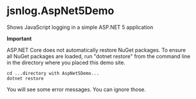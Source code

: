 # jsnlog.AspNet5Demo
Shows JavaScript logging in a simple ASP.NET 5 application

**Important**

ASP.NET Core does not automatically restore NuGet packages. To ensure all NuGet packages are loaded, run "dotnet restore" from the command line in the directory where you placed this demo site.

```
cd ...directory with AspNet5Demo...
dotnet restore

```

You will see some error messages. You can ignore those.

